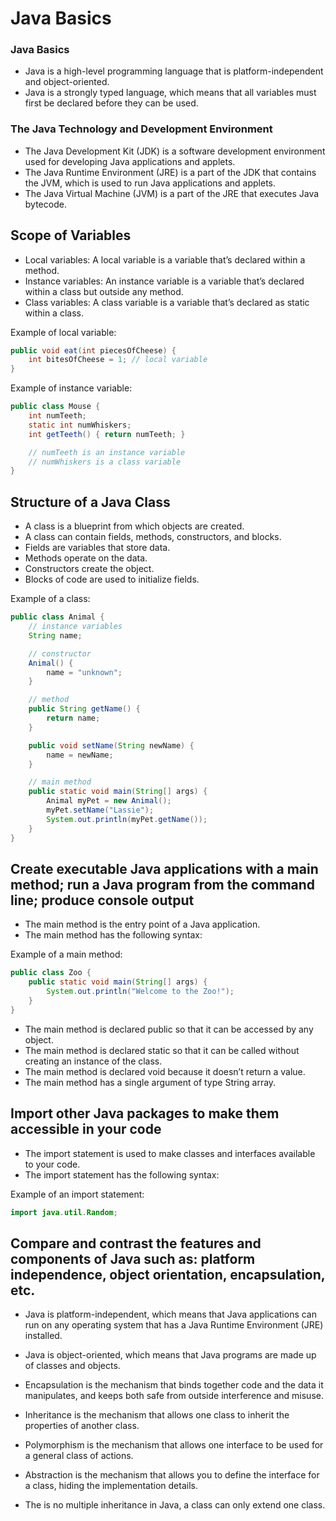 # Java Basics

### Java Basics
- Java is a high-level programming language that is platform-independent and object-oriented.
- Java is a strongly typed language, which means that all variables must first be declared before they can be used.

### The Java Technology and Development Environment
- The Java Development Kit (JDK) is a software development environment used for developing Java applications and applets.
- The Java Runtime Environment (JRE) is a part of the JDK that contains the JVM, which is used to run Java applications and applets.
- The Java Virtual Machine (JVM) is a part of the JRE that executes Java bytecode.

## Scope of Variables

- Local variables: A local variable is a variable that’s declared within a method.
- Instance variables: An instance variable is a variable that’s declared within a class but outside any method.
- Class variables: A class variable is a variable that’s declared as static within a class.

Example of local variable:
```java
public void eat(int piecesOfCheese) {
    int bitesOfCheese = 1; // local variable
}
```
Example of instance variable:
```java
public class Mouse {
    int numTeeth;
    static int numWhiskers;
    int getTeeth() { return numTeeth; }

    // numTeeth is an instance variable
    // numWhiskers is a class variable
}
```

## Structure of a Java Class

- A class is a blueprint from which objects are created.
- A class can contain fields, methods, constructors, and blocks.
- Fields are variables that store data.
- Methods operate on the data.
- Constructors create the object.
- Blocks of code are used to initialize fields.

Example of a class:
```java
public class Animal {
    // instance variables
    String name;

    // constructor
    Animal() {
        name = "unknown";
    }

    // method 
    public String getName() {
        return name;
    }

    public void setName(String newName) {
        name = newName;
    }

    // main method 
    public static void main(String[] args) {
        Animal myPet = new Animal();
        myPet.setName("Lassie");
        System.out.println(myPet.getName());
    }
}
```

## Create executable Java applications with a main method; run a Java program from the command line; produce console output

- The main method is the entry point of a Java application.
- The main method has the following syntax:

Example of a main method:
```java
public class Zoo {
    public static void main(String[] args) {
        System.out.println("Welcome to the Zoo!");
    }
}
```

- The main method is declared public so that it can be accessed by any object.
- The main method is declared static so that it can be called without creating an instance of the class.
- The main method is declared void because it doesn’t return a value.
- The main method has a single argument of type String array.

## Import other Java packages to make them accessible in your code

- The import statement is used to make classes and interfaces available to your code.
- The import statement has the following syntax:

Example of an import statement:
```java
import java.util.Random;
```

## Compare and contrast the features and components of Java such as: platform independence, object orientation, encapsulation, etc.

- Java is platform-independent, which means that Java applications can run on any operating system that has a Java Runtime Environment (JRE) installed.

- Java is object-oriented, which means that Java programs are made up of classes and objects.

- Encapsulation is the mechanism that binds together code and the data it manipulates, and keeps both safe from outside interference and misuse.

- Inheritance is the mechanism that allows one class to inherit the properties of another class.

- Polymorphism is the mechanism that allows one interface to be used for a general class of actions.

- Abstraction is the mechanism that allows you to define the interface for a class, hiding the implementation details.

- The is no multiple inheritance in Java, a class can only extend one class.


